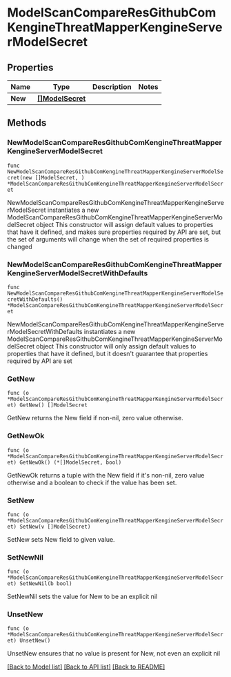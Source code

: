 # ModelScanCompareResGithubComKengineThreatMapperKengineServerModelSecret

## Properties

Name | Type | Description | Notes
------------ | ------------- | ------------- | -------------
**New** | [**[]ModelSecret**](ModelSecret.md) |  | 

## Methods

### NewModelScanCompareResGithubComKengineThreatMapperKengineServerModelSecret

`func NewModelScanCompareResGithubComKengineThreatMapperKengineServerModelSecret(new []ModelSecret, ) *ModelScanCompareResGithubComKengineThreatMapperKengineServerModelSecret`

NewModelScanCompareResGithubComKengineThreatMapperKengineServerModelSecret instantiates a new ModelScanCompareResGithubComKengineThreatMapperKengineServerModelSecret object
This constructor will assign default values to properties that have it defined,
and makes sure properties required by API are set, but the set of arguments
will change when the set of required properties is changed

### NewModelScanCompareResGithubComKengineThreatMapperKengineServerModelSecretWithDefaults

`func NewModelScanCompareResGithubComKengineThreatMapperKengineServerModelSecretWithDefaults() *ModelScanCompareResGithubComKengineThreatMapperKengineServerModelSecret`

NewModelScanCompareResGithubComKengineThreatMapperKengineServerModelSecretWithDefaults instantiates a new ModelScanCompareResGithubComKengineThreatMapperKengineServerModelSecret object
This constructor will only assign default values to properties that have it defined,
but it doesn't guarantee that properties required by API are set

### GetNew

`func (o *ModelScanCompareResGithubComKengineThreatMapperKengineServerModelSecret) GetNew() []ModelSecret`

GetNew returns the New field if non-nil, zero value otherwise.

### GetNewOk

`func (o *ModelScanCompareResGithubComKengineThreatMapperKengineServerModelSecret) GetNewOk() (*[]ModelSecret, bool)`

GetNewOk returns a tuple with the New field if it's non-nil, zero value otherwise
and a boolean to check if the value has been set.

### SetNew

`func (o *ModelScanCompareResGithubComKengineThreatMapperKengineServerModelSecret) SetNew(v []ModelSecret)`

SetNew sets New field to given value.


### SetNewNil

`func (o *ModelScanCompareResGithubComKengineThreatMapperKengineServerModelSecret) SetNewNil(b bool)`

 SetNewNil sets the value for New to be an explicit nil

### UnsetNew
`func (o *ModelScanCompareResGithubComKengineThreatMapperKengineServerModelSecret) UnsetNew()`

UnsetNew ensures that no value is present for New, not even an explicit nil

[[Back to Model list]](../README.md#documentation-for-models) [[Back to API list]](../README.md#documentation-for-api-endpoints) [[Back to README]](../README.md)


